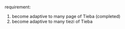 
requirement:


1. become adaptive to many page of Tieba (completed)
2. become adaptive to many tiezi of Tieba
